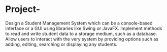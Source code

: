 # Project-
Design a Student Management System which can be a console-based interface or a GUI using libraries like Swing or JavaFX. Implement methods to read and write student data to a storage medium, such as a database. Allow users to interact with the very system by providing options such as adding, editing, searching or displaying any students.
